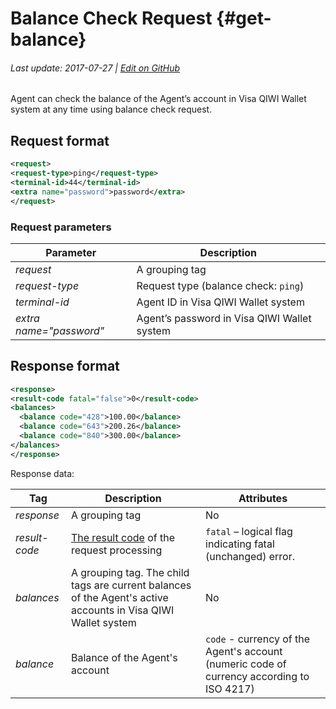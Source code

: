 # Balance Check Request {#get-balance}

###### Last update: 2017-07-27 | [Edit on GitHub](https://github.com/QIWI-API/topup-wallet-doc/blob/master/_get-balance_ru.html.md)

Agent can check the balance of the Agent’s account in Visa QIWI Wallet system at any time using balance check request.

## Request format

~~~xml
<request>
<request-type>ping</request-type>
<terminal-id>44</terminal-id>
<extra name="password">password</extra>
</request>
~~~

### Request parameters

Parameter|Description
-|-
*request*| A grouping tag
*request-type* | Request type (balance check: `ping`)
*terminal-id* | Agent ID in Visa QIWI Wallet system
*extra name="password"* | Agent’s password in Visa QIWI Wallet system

## Response format

~~~xml
<response>
<result-code fatal="false">0</result-code>
<balances>
  <balance code="428">100.00</balance>
  <balance code="643">200.26</balance>
  <balance code="840">300.00</balance>
</balances>
</response>
~~~

Response data:

Tag|Description|Attributes	
--------|------|---------
*response*| A grouping tag|No
*result-code* | [The result code](#tech_error) of the request processing | `fatal` – logical flag indicating fatal (unchanged) error.
*balances*|A grouping tag. The child tags are current balances of the Agent's active accounts in Visa QIWI Wallet system |No
*balance* | Balance of the Agent's account| `code` - currency of the Agent's account (numeric code of currency according  to ISO 4217)

